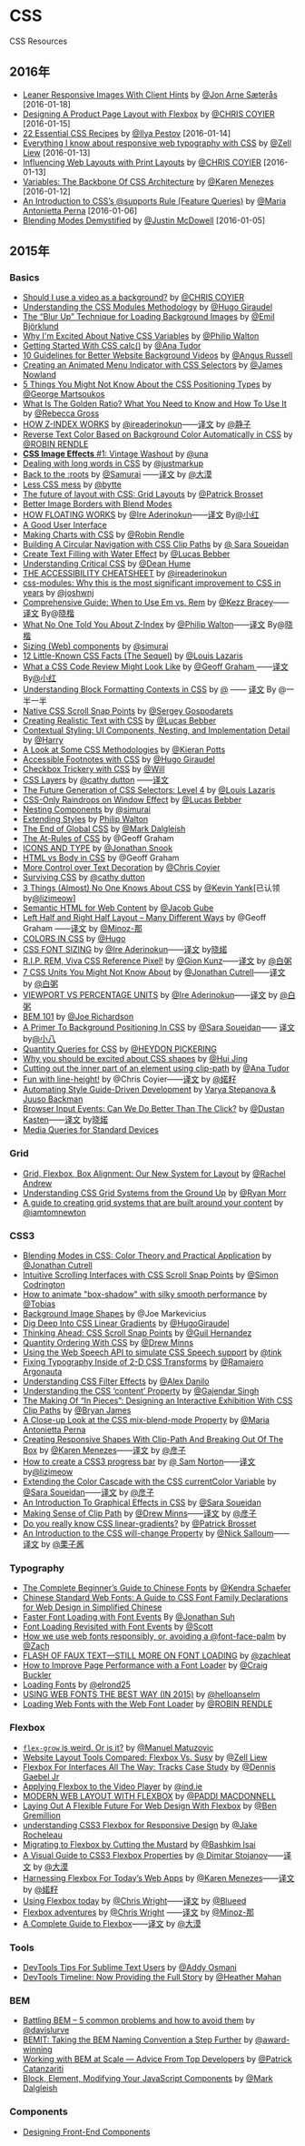 # CSS
CSS  Resources

## 2016年

- [Leaner Responsive Images With Client Hints](https://www.smashingmagazine.com/2016/01/leaner-responsive-images-client-hints/) by [@Jon Arne Sæterås](https://www.smashingmagazine.com/author/jon-arne/) [2016-01-18]
- [Designing A Product Page Layout with Flexbox](https://css-tricks.com/designing-a-product-page-layout-with-flexbox/) by [@CHRIS COYIER](https://css-tricks.com/author/chriscoyier/) [2016-01-15]
- [22 Essential CSS Recipes](http://ipestov.com/22-essential-css-recipes/) by [@Ilya Pestov](http://ipestov.com/) [2016-01-14]
- [Everything I know about responsive web typography with CSS](http://www.zell-weekeat.com/responsive-typography) by [@Zell Liew](https://twitter.com/zellwk) [2016-01-13]
- [Influencing Web Layouts with Print Layouts](https://css-tricks.com/print-magazine-layouts-converted-to-web-layouts/) by [@CHRIS COYIER](https://css-tricks.com/author/chriscoyier/) [2016-01-13]
- [Variables: The Backbone Of CSS Architecture](https://www.smashingmagazine.com/2016/01/variables-in-css-architecture/) by [@Karen Menezes](https://www.smashingmagazine.com/author/karenmenezes/) [2016-01-12]
- [An Introduction to CSS’s @supports Rule (Feature Queries)](http://www.sitepoint.com/an-introduction-to-css-supports-rule-feature-queries/) by [@Maria Antonietta Perna](http://www.sitepoint.com/author/mperna/) [2016-01-06]
- [Blending Modes Demystified](http://alistapart.com/article/blending-modes-demystified) by [@Justin McDowell](http://alistapart.com/author/ragdoll) [2016-01-05]

## 2015年

### Basics

- [Should I use a video as a background?](https://css-tricks.com/should-i-use-a-video-as-a-background/) by [@CHRIS COYIER](https://css-tricks.com/author/chriscoyier/)
- [Understanding the CSS Modules Methodology](http://www.sitepoint.com/understanding-css-modules-methodology/) by [@Hugo Giraudel](http://www.sitepoint.com/author/hgiraudel/)
- [The “Blur Up” Technique for Loading Background Images](https://css-tricks.com/the-blur-up-technique-for-loading-background-images/) by [@Emil Björklund](http://thatemil.com/)
- [Why I'm Excited About Native CSS Variables](http://philipwalton.com/articles/why-im-excited-about-native-css-variables/) by [@Philip Walton](http://philipwalton.com/)
- [Getting Started With CSS calc()](http://www.smashingmagazine.com/2015/12/getting-started-css-calc-techniques/) by [@Ana Tudor](http://www.smashingmagazine.com/author/anatudor/)
- [10 Guidelines for Better Website Background Videos](http://www.sitepoint.com/10-guidelines-better-website-background-videos/) by [@Angus Russell](http://www.sitepoint.com/author/angusrussell/)
- [Creating an Animated Menu Indicator with CSS Selectors](https://css-tricks.com/creating-an-animated-menu-indicator-with-css-selectors/) by [@James Nowland](https://twitter.com/jnowland)
- [5 Things You Might Not Know About the CSS Positioning Types](https://scotch.io/bar-talk/5-things-you-might-not-know-about-the-css-positioning-types) by [@George Martsoukos](https://scotch.io/author/george-m)
- [What Is The Golden Ratio? What You Need to Know and How To Use It](https://designschool.canva.com/blog/what-is-the-golden-ratio/) by [@Rebecca Gross](https://designschool.canva.com/blog/author/rebecca/)
- [HOW Z-INDEX WORKS](http://bitsofco.de/2015/how-z-index-works/) by [@ireaderinokun](http://www.twitter.com/ireaderinokun)——[译文](http://www.w3cplus.com/css/how-z-index-works.html) by [@静子](http://weibo.com/jizhongjing)
- [Reverse Text Color Based on Background Color Automatically in CSS](https://css-tricks.com/reverse-text-color-mix-blend-mode/) by [@ROBIN RENDLE](https://css-tricks.com/author/robinrendle/) 
- [**CSS Image Effects** #1: Vintage Washout](http://una.im/vintage-washout/#💁) by [@una](http://twitter.com/una)
- [Dealing with long words in CSS](https://justmarkup.com/log/2015/07/31/dealing-with-long-words-in-css/) by [@justmarkup](http://www.twitter.com/justmarkup)
- [Back to the :roots](http://simurai.com/blog/2015/09/09/back-to-the-roots/) by [@Samurai](http://twitter.com/simurai) ——[译文](http://www.w3cplus.com/css/back-to-the-roots.html) by [@大漠](http://www.w3cplus.com)
- [Less CSS mess](http://thomasbyttebier.be/blog/less-css-mess) by [@bytte](https://twitter.com/bytte)
- [The future of layout with CSS: Grid Layouts](https://medium.com/@patrickbrosset/css-grid-layout-6c9cba6e8a5a) by [@Patrick Brosset](https://medium.com/@patrickbrosset)
- [Better Image Borders with Blend Modes](http://thenewcode.com/1065/Better-Image-Borders-with-Blend-Modes)
- [HOW FLOATING WORKS](http://bitsofco.de/2015/how-floating-works/) by [@Ire Aderinokun](http://www.ireaderinokun.com/)——[译文](http://www.w3cplus.com/css/how-floating-works.html) By[@小红](http://weibo.com/u/3788884187)
- [A Good User Interface](http://www.goodui.org/)
- [Making Charts with CSS](https://css-tricks.com/making-charts-with-css/) by [@Robin Rendle](https://css-tricks.com/author/robinrendle/)
- [Building A Circular Navigation with CSS Clip Paths](https://css-tricks.com/building-a-circular-navigation-with-css-clip-paths/) by [@ Sara Soueidan](http://sarasoueidan.com/)
- [Create Text Filling with Water Effect](https://blogs.adobe.com/dreamweaver/2015/08/create-a-text-filling-with-water-effect.html) by [@Lucas Bebber](https://blogs.adobe.com/dreamweaver/author/lucas-bebber)
- [Understanding Critical CSS](http://www.smashingmagazine.com/2015/08/understanding-critical-css/) by [@Dean Hume](http://www.smashingmagazine.com/author/dean-hume/)
- [THE ACCESSIBILITY CHEATSHEET](http://bitsofco.de/2015/the-accessibility-cheatsheet/) by [@ireaderinokun](https://twitter.com/ireaderinokun)
- [css-modules: Why this is the most significant improvement to CSS in years](http://x-team.com/2015/08/css-modules-a-new-way-to-css/) by [@joshwnj](https://twitter.com/joshwnj)
- [Comprehensive Guide: When to Use Em vs. Rem](http://webdesign.tutsplus.com/tutorials/comprehensive-guide-when-to-use-em-vs-rem--cms-23984) by [@Kezz Bracey](http://tutsplus.com/authors/kezz-bracey)——[译文](http://www.w3cplus.com/css/when-to-use-em-vs-rem.html) By@[晓楷](http://helkyle.com)
- [What No One Told You About Z-Index](http://philipwalton.com/articles/what-no-one-told-you-about-z-index/)  by [@Philip Walton](http://philipwalton.com/)——[译文](http://www.w3cplus.com/css/what-no-one-told-you-about-z-index.html) By@[晓楷](http://helkyle.com)
- [Sizing (Web) components](https://medium.com/@simurai/sizing-web-components-8f433689736f) by [@simurai](https://medium.com/@simurai)
- [12 Little-Known CSS Facts (The Sequel)](http://www.sitepoint.com/12-little-known-css-facts-the-sequel/) by [@Louis Lazaris](http://www.sitepoint.com/author/louis-lazaris1/)
- [What a CSS Code Review Might Look Like](https://css-tricks.com/what-a-css-code-review-might-look-like/) by [@Geoff Graham ](https://css-tricks.com/author/geoffreygrahamgmail-com/)——[译文](http://www.w3cplus.com/css/what-a-css-code-review-might-look-like.html) By[@小红](http://weibo.com/u/3788884187)
- [Understanding Block Formatting Contexts in CSS](http://www.sitepoint.com/understanding-block-formatting-contexts-in-css/) by [@](http://www.sitepoint.com/author/rkumar/) —— [译文](http://www.w3cplus.com/css/understanding-block-formatting-contexts-in-css.html) By @一半一半
- [Native CSS Scroll Snap Points](http://blog.gospodarets.com/css-scroll-snap/) by [@Sergey Gospodarets](http://blog.gospodarets.com/)
- [Creating Realistic Text with CSS](http://blogs.adobe.com/dreamweaver/2015/06/creating-realistic-text-with-css.html) by [@Lucas Bebber](http://blogs.adobe.com/dreamweaver/author/lucas-bebber)
- [Contextual Styling: UI Components, Nesting, and Implementation Detail](http://csswizardry.com/2015/06/contextual-styling-ui-components-nesting-and-implementation-detail/) by [@Harry](http://twitter.com/csswizardry)
- [A Look at Some CSS Methodologies](http://sixrevisions.com/css/css-methodologies/) by [@Kieran Potts](http://www.kieranpotts.com/)
- [Accessible Footnotes with CSS](http://www.sitepoint.com/accessible-footnotes-css/) by [@Hugo Giraudel](http://www.sitepoint.com/author/hgiraudel/)
- [Checkbox Trickery with CSS](http://codersblock.com/blog/checkbox-trickery-with-css/) by [@Will](https://twitter.com/lonekorean)
- [CSS Layers](https://medium.com/@cathy_dutton/css-layers-afff4ae66649) by [@cathy dutton](https://medium.com/@cathy_dutton) ——[译文](http://www.w3cplus.com/css/css-layers.html)
- [The Future Generation of CSS Selectors: Level 4](http://www.sitepoint.com/future-generation-css-selectors-level-4/) by [@Louis Lazaris](http://www.sitepoint.com/author/louis-lazaris1/)
- [CSS-Only Raindrops on Window Effect](http://blogs.adobe.com/dreamweaver/2015/06/css-only-raindrops-on-window-effect.html) by [@Lucas Bebber](http://blogs.adobe.com/dreamweaver/author/lucas-bebber)
- [Nesting Components](http://simurai.com/blog/2015/05/11/nesting-components/) by [@simurai](https://twitter.com/simurai)
- [Extending Styles](http://philipwalton.com/articles/extending-styles/) by [Philip Walton](http://philipwalton.com/)
- [The End of Global CSS](https://medium.com/seek-ui-engineering/the-end-of-global-css-90d2a4a06284) by [@Mark Dalgleish](https://medium.com/@markdalgleish)
- [The At-Rules of CSS](https://css-tricks.com/the-at-rules-of-css/) by @Geoff Graham
- [ICONS AND TYPE](http://snook.ca/archives/html_and_css/icons-and-type) by [@Jonathan Snook](http://snook.ca/)
- [HTML vs Body in CSS](https://css-tricks.com/html-vs-body-in-css/) by @Geoff Graham
- [More Control over Text Decoration](https://css-tricks.com/more-control-over-text-decoration/) by [@Chris Coyier](https://css-tricks.com)
- [Surviving CSS](https://medium.com/@cathy_dutton/surviving-css-be306ef3de6d) by [@cathy dutton](https://medium.com/@cathy_dutton)
- [3 Things (Almost) No One Knows About CSS](http://www.sitepoint.com/3-things-almost-one-knows-css/)  by [@Kevin Yank](http://www.sitepoint.com/author/kevin-yank/)[已认领 by[@lizimeow](https://github.com/lizimeow)]
- [Semantic HTML for Web Content](http://sixrevisions.com/html/semantic-html-web-content/) by [@Jacob Gube](http://twitter.com/sixrevisions)
- [Left Half and Right Half Layout – Many Different Ways](https://css-tricks.com/left-and-right/) by @Geoff Graham ——[译文](http://www.w3cplus.com/css/left-and-right.html)  by [@Minoz-那](http://www.w3cplus.com/blogs/Minoz)
- [COLORS IN CSS](http://hugogiraudel.com/2012/11/27/css-colors/) by [@Hugo](http://hugogiraudel.com/)
- [CSS FONT SIZING](http://bitsofco.de/2015/css-font-sizing/) by [@Ire Aderinokun](http://www.ireaderinokun.com/)——[译文](http://www.w3cplus.com/css/css-font-sizing.html) by[晓婼](http://weibo.com/3315650703/)
- [R.I.P. REM, Viva CSS Reference Pixel!](https://mindtheshift.wordpress.com/2015/04/02/r-i-p-rem-viva-css-reference-pixel/) by [@Gion Kunz](https://mindtheshift.wordpress.com/about/)——[译文](http://www.w3cplus.com/css/r-i-p-rem-viva-css-reference-pixel.html) by [@白粥](https://github.com/baizhou)
- [7 CSS Units You Might Not Know About](http://webdesign.tutsplus.com/articles/7-css-units-you-might-not-know-about--cms-22573) by [@Jonathan Cutrell](http://tutsplus.com/authors/jonathan-cutrell)——[译文](http://www.w3cplus.com/css/7-css-units-you-might-not-know-about.html) by [@白粥](https://github.com/baizhou)
- [VIEWPORT VS PERCENTAGE UNITS](http://bitsofco.de/2015/viewport-vs-percentage-units/) by [@Ire Aderinokun](http://www.ireaderinokun.com/)——[译文](http://www.w3cplus.com/css/viewport-vs-percentage-units.html) by [@白粥](https://github.com/baizhou)
- [BEM 101](https://css-tricks.com/bem-101/) by [@Joe Richardson](http://lifes.gd/)
- [A Primer To Background Positioning In CSS](http://blogs.adobe.com/dreamweaver/2015/03/a-primer-to-background-positioning-in-css.html#.VRfqFZOUfmx) by [@Sara Soueidan](http://blogs.adobe.com/dreamweaver/author/sara-soueidan)—— [译文](http://www.w3cplus.com/css/a-primer-to-background-positioning-in-css.html) by[@小八](https://github.com/tianzhipeng-git)
- [Quantity Queries for CSS](http://alistapart.com/article/quantity-queries-for-css) by [@HEYDON PICKERING](http://alistapart.com/author/heydonworks)
- [Why you should be excited about CSS shapes](http://www.chenhuijing.com/blog/why-you-should-be-excited-about-css-shapes/) by [@Hui Jing](https://github.com/huijing)
- [Cutting out the inner part of an element using clip-path](https://css-tricks.com/cutting-inner-part-element-using-clip-path/) by [@Ana Tudor](https://twitter.com/thebabydino)
- [Fun with line-height!](https://css-tricks.com/fun-line-height/) by @Chris Coyier——[译文](http://www.w3cplus.com/css/fun-line-height.html) by [@婼籽](http://weibo.com/3315650703/)
- [Automating Style Guide-Driven Development](http://www.smashingmagazine.com/2015/03/05/automating-style-guide-driven-development/) by [Varya Stepanova & Juuso Backman](http://www.smashingmagazine.com/author/varyastepanovajuusobackman/)
- [Browser Input Events: Can We Do Better Than The Click?](http://www.smashingmagazine.com/2015/03/20/better-browser-input-events/) by [@Dustan Kasten](http://www.smashingmagazine.com/author/dustankasten/)——[译文](http://www.w3cplus.com/css3/better-browser-input-events.html) by[晓婼](http://weibo.com/3315650703/)
- [Media Queries for Standard Devices](https://css-tricks.com/snippets/css/media-queries-for-standard-devices/)

### Grid

- [Grid, Flexbox, Box Alignment: Our New System for Layout](https://24ways.org/2015/grid-flexbox-box-alignment-our-new-system-for-layout) by [@Rachel Andrew](https://24ways.org/2015/grid-flexbox-box-alignment-our-new-system-for-layout#author)
- [Understanding CSS Grid Systems from the Ground Up](http://www.sitepoint.com/understanding-css-grid-systems/) by [@Ryan Morr](http://www.sitepoint.com/author/rmorr/)
- [A guide to creating grid systems that are built around your content](http://www.iamtomnewton.com/blog/grid-guide) by [@iamtomnewton](https://twitter.com/iamtomnewton)


### CSS3

- [Blending Modes in CSS: Color Theory and Practical Application](http://webdesign.tutsplus.com/tutorials/blending-modes-in-css-color-theory-and-practical-application--cms-25201) by [@Jonathan Cutrell](http://tutsplus.com/authors/jonathan-cutrell)
- [Intuitive Scrolling Interfaces with CSS Scroll Snap Points](http://www.sitepoint.com/intuitive-scrolling-interfaces-with-css-scroll-snap-points/) by [@Simon Codrington](http://www.sitepoint.com/author/scodrington/)
- [How to animate "box-shadow" with silky smooth performance](http://tobiasahlin.com/blog/how-to-animate-box-shadow/) by [@Tobias](https://twitter.com/tobiasahlin)
- [Background Image Shapes](https://css-tricks.com/background-image-shapes/) by @Joe Markevicius
- [Dig Deep Into CSS Linear Gradients](http://hugogiraudel.com/2013/02/04/css-gradients/#a-few-things-about-linear-gradients) by [@HugoGiraudel](http://twitter.com/HugoGiraudel)
- [Thinking Ahead: CSS Scroll Snap Points](http://blog.teamtreehouse.com/css-scroll-snap-points) by [@Guil Hernandez](http://blog.teamtreehouse.com/author/guillermohernandez)
- [Quantity Ordering With CSS](http://www.smashingmagazine.com/2015/07/14/quantity-ordering-with-css/) by [@Drew Minns](http://www.smashingmagazine.com/author/drewminns/)
- [Using the Web Speech API to simulate CSS Speech support](http://tink.uk/using-the-web-speech-api-to-simulate-css-speech-support/) by [@tink](https://twitter.com/LeonieWatson)
- [Fixing Typography Inside of 2-D CSS Transforms](http://www.useragentman.com/blog/2014/05/04/fixing-typography-inside-of-2-d-css-transforms/) by [@Ramajero Argonauta](http://ksesocss.blogspot.com/)
- [Understanding CSS Filter Effects](http://www.html5rocks.com/en/tutorials/filters/understanding-css/) by [@Alex Danilo](http://www.html5rocks.com/profiles/#alexdanilo)
- [Understanding the CSS ‘content’ Property](http://www.sitepoint.com/understanding-css-content-property/) by [@Gajendar Singh](http://www.sitepoint.com/author/gsingh/)
- [The Making Of “In Pieces”: Designing an Interactive Exhibition With CSS Clip Paths](http://www.smashingmagazine.com/2015/06/02/the-making-of-in-pieces/) by [@Bryan James](http://www.smashingmagazine.com/author/bryanjames/)
- [A Close-up Look at the CSS mix-blend-mode Property](http://www.sitepoint.com/close-up-css-mix-blend-mode-property/) by [@Maria Antonietta Perna](http://www.sitepoint.com/author/mperna/)
- [Creating Responsive Shapes With Clip-Path And Breaking Out Of The Box](http://www.smashingmagazine.com/2015/05/11/creating-responsive-shapes-with-clip-path/) by [@Karen Menezes](http://www.smashingmagazine.com/author/karenmenezes/)——[译文](http://www.w3cplus.com/css3/creating-responsive-shapes-with-clip-path.html) by [@彦子](http://weibo.com/793617505sy)
- [How to create a CSS3 progress bar](http://www.developerdrive.com/2015/05/how-to-create-a-css3-progress-bar/) by [@ Sam Norton](http://www.developerdrive.com/author/Sam-Norton)——[译文](http://www.w3cplus.com/css3/how-to-create-a-css3-progress-bar.html) by[@lizimeow](https://github.com/lizimeow)
- [Extending the Color Cascade with the CSS currentColor Variable](http://blogs.adobe.com/dreamweaver/2015/02/extending-the-color-cascade-with-the-css-currentcolor-variable.html) by [@Sara Soueidan](http://blogs.adobe.com/dreamweaver/author/sara-soueidan)——[译文](http://www.w3cplus.com/css3/extending-the-color-cascade-with-the-css-currentcolor-variable.html)  by [@彦子](http://weibo.com/793617505sy)
- [An Introduction To Graphical Effects in CSS](http://blogs.adobe.com/dreamweaver/2015/04/an-introduction-to-graphical-effects-in-css.html) by [@Sara Soueidan](http://blogs.adobe.com/dreamweaver/author/sara-soueidan)
- [Making Sense of Clip Path](https://medium.com/@drewisthe/using-making-sense-of-clip-path-cf651676438c) by [@Drew Minns](https://medium.com/@drewisthe)——[译文](http://www.w3cplus.com/css3/using-making-sense-of-clip-path.html) by [@彦子](http://weibo.com/793617505sy)
- [Do you really know CSS linear-gradients?](https://medium.com/@patrickbrosset/do-you-really-understand-css-linear-gradients-631d9a895caf) by [@Patrick Brosset](https://medium.com/@patrickbrosset)
- [An Introduction to the CSS will-change Property](http://www.sitepoint.com/introduction-css-will-change-property/) by [@Nick Salloum](http://www.sitepoint.com/author/nsalloum/)——[译文](http://www.w3cplus.com/css3/introduction-css-will-change-property.html) by [@栗子酱](http://weibo.com/u/2269025244)

### Typography

- [The Complete Beginner’s Guide to Chinese Fonts](http://webdesign.tutsplus.com/articles/the-complete-beginners-guide-to-chinese-fonts--cms-23444) by [@Kendra Schaefer](http://tutsplus.com/authors/kendra-schaefer)
- [Chinese Standard Web Fonts: A Guide to CSS Font Family Declarations for Web Design in Simplified Chinese](http://www.kendraschaefer.com/2012/06/chinese-standard-web-fonts-the-ultimate-guide-to-css-font-family-declarations-for-web-design-in-simplified-chinese/)
- [Faster Font Loading with Font Events](https://jonsuh.com/blog/font-loading-with-font-events/) By [@Jonathan Suh](https://jonsuh.com/blog/font-loading-with-font-events/)
- [Font Loading Revisited with Font Events](https://www.filamentgroup.com/lab/font-events.html) by [@Scott](https://www.filamentgroup.com/about/#scott-jehl)
- [How we use web fonts responsibly, or, avoiding a @font-face-palm](https://www.filamentgroup.com/lab/font-loading.html) by [@Zach](https://www.filamentgroup.com/about/#zach-leatherman)
- [FLASH OF FAUX TEXT—STILL MORE ON FONT LOADING](http://www.zachleat.com/web/foft/) by [@zachleat](http://twitter.com/zachleat)
- [How to Improve Page Performance with a Font Loader](http://www.sitepoint.com/improve-page-performance-font-loader/) by [@Craig Buckler](http://www.sitepoint.com/author/craig-buckler/)
- [Loading Fonts](http://publishing-project.rivendellweb.net/loading-fonts/) by [@elrond25](https://twitter.com/elrond25)
- [USING WEB FONTS THE BEST WAY (IN 2015)](https://helloanselm.com/2015/using-webfonts-in-2015/) by [@helloanselm](https://twitter.com/helloanselm)
- [Loading Web Fonts with the Web Font Loader](https://css-tricks.com/loading-web-fonts-with-the-web-font-loader/) by [@ROBIN RENDLE](https://css-tricks.com/author/robinrendle/)

### Flexbox

- [`flex-grow` is weird. Or is it?](https://css-tricks.com/flex-grow-is-weird/) by [@Manuel Matuzovic](https://matuzo.at/)
- [Website Layout Tools Compared: Flexbox Vs. Susy](http://www.smashingmagazine.com/2015/12/website-layout-tools-compared-flexbox-vs-susy/) by [@Zell Liew](http://www.smashingmagazine.com/author/zellliew/)
- [Flexbox For Interfaces All The Way: Tracks Case Study](http://www.smashingmagazine.com/2015/11/flexbox-interfaces-tracks-case-study/) by [@Dennis Gaebel Jr](http://www.smashingmagazine.com/author/dennisgaebeljr/)
- [Applying Flexbox to the Video Player](https://ind.ie/labs/blog/video-player-flexbox/) by [@ind.ie](https://ind.ie/about)
- [MODERN WEB LAYOUT WITH FLEXBOX](http://www.webdesignerdepot.com/2015/09/modern-web-layout-with-flexbox/) by [@PADDI MACDONNELL](http://www.webdesignerdepot.com/author/Paddi-MacDonnell)
- [Laying Out A Flexible Future For Web Design With Flexbox](http://www.smashingmagazine.com/2015/08/flexible-future-for-web-design-with-flexbox/) by [@Ben Gremillion](http://www.smashingmagazine.com/author/ben-gremillion/)
- [understanding CSS3 Flexbox for Responsive Design](http://marketblog.envato.com/learn-something-new/css3-flexbox/) by [@Jake Rocheleau](http://marketblog.envato.com/author/jake-rocheleau/)
- [Migrating to Flexbox by Cutting the Mustard](http://www.sitepoint.com/migrating-flexbox-cutting-mustard/) by [@Bashkim Isai](http://www.sitepoint.com/author/bashaus/)
- [A Visual Guide to CSS3 Flexbox Properties](https://scotch.io/tutorials/a-visual-guide-to-css3-flexbox-properties) by [@ Dimitar Stojanov](https://scotch.io/author/dimitar)——[译文](http://www.w3cplus.com/css3/a-visual-guide-to-css3-flexbox-properties.html) by [@大漠](http://www.w3cplus.com)
- [Harnessing Flexbox For Today’s Web Apps](http://www.smashingmagazine.com/2015/03/02/harnessing-flexbox-for-todays-web-apps/) by [@Karen Menezes](http://www.smashingmagazine.com/author/karenmenezes/)——[译文](http://www.w3cplus.com/css3/harnessing-flexbox-for-todays-web-apps.html) by [@婼籽](http://weibo.com/3315650703/)
- [Using Flexbox today](http://chriswrightdesign.com/experiments/using-flexbox-today/) by [@Chris Wright](https://github.com/chriswrightdesign)——[译文](http://www.w3cplus.com/css3/using-flexbox-today.html) by [@Blueed](http://weibo.com/blueed)
- [Flexbox adventures](http://chriswrightdesign.com/experiments/flexbox-adventures/) by [@Chris Wright](https://github.com/chriswrightdesign) ——[译文](http://www.w3cplus.com/css3/flexbox-adventures.html) by [@Minoz-那](http://www.w3cplus.com/blogs/minoz)
- [A Complete Guide to Flexbox](https://css-tricks.com/snippets/css/a-guide-to-flexbox/)——[译文](http://www.w3cplus.com/css3/a-guide-to-flexbox-new.html) by [@大漠](http://www.w3cplus.com)

### Tools

- [DevTools Tips For Sublime Text Users](https://medium.com/@addyosmani/devtools-tips-for-sublime-text-users-cdd559ee80f8) by [@Addy Osmani](https://medium.com/@addyosmani)
- [DevTools Timeline: Now Providing the Full Story](http://updates.html5rocks.com/2015/04/devtools-timeline-improvements) by [@Heather Mahan](http://www.html5rocks.com/profiles/#heathermahan)

### BEM

- [Battling BEM – 5 common problems and how to avoid them](https://medium.com/fed-or-dead/battling-bem-5-common-problems-and-how-to-avoid-them-5bbd23dee319#.iy7v9fbmk) by [@davislurve](https://medium.com/@davislurve)
- [BEMIT: Taking the BEM Naming Convention a Step Further](http://csswizardry.com/2015/08/bemit-taking-the-bem-naming-convention-a-step-further/) by [@award-winning](https://thenetawards.com/previous-winners/)
- [Working with BEM at Scale — Advice From Top Developers](http://www.sitepoint.com/working-bem-scale-advice-top-developers/) by [@Patrick Catanzariti](http://www.sitepoint.com/author/pcatanzariti/)
- [Block, Element, Modifying Your JavaScript Components](https://medium.com/seek-ui-engineering/block-element-modifying-your-javascript-components-d7f99fcab52b) by [@Mark Dalgleish](https://medium.com/@markdalgleish)

### Components

- [Designing Front-End Components](http://ponyfoo.com/articles/designing-front-end-components)


